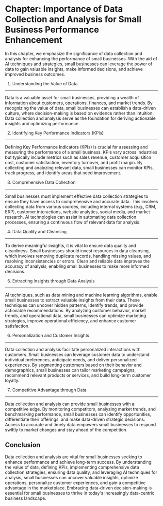 Chapter: Importance of Data Collection and Analysis for Small Business Performance Enhancement
==============================================================================================

In this chapter, we emphasize the significance of data collection and analysis for enhancing the performance of small businesses. With the aid of AI techniques and strategies, small businesses can leverage the power of data to gain valuable insights, make informed decisions, and achieve improved business outcomes.

1. Understanding the Value of Data
----------------------------------

Data is a valuable asset for small businesses, providing a wealth of information about customers, operations, finances, and market trends. By recognizing the value of data, small businesses can establish a data-driven culture, where decision-making is based on evidence rather than intuition. Data collection and analysis serve as the foundation for deriving actionable insights and optimizing performance.

2. Identifying Key Performance Indicators (KPIs)
------------------------------------------------

Defining Key Performance Indicators (KPIs) is crucial for assessing and measuring the performance of a small business. KPIs vary across industries but typically include metrics such as sales revenue, customer acquisition cost, customer satisfaction, inventory turnover, and profit margin. By collecting and analyzing relevant data, small businesses can monitor KPIs, track progress, and identify areas that need improvement.

3. Comprehensive Data Collection
--------------------------------

Small businesses must implement effective data collection strategies to ensure they have access to comprehensive and accurate data. This involves collecting data from various sources, including internal systems (e.g., CRM, ERP), customer interactions, website analytics, social media, and market research. AI technologies can assist in automating data collection processes, ensuring a continuous flow of relevant data for analysis.

4. Data Quality and Cleansing
-----------------------------

To derive meaningful insights, it is vital to ensure data quality and cleanliness. Small businesses should invest resources in data cleansing, which involves removing duplicate records, handling missing values, and resolving inconsistencies or errors. Clean and reliable data improves the accuracy of analysis, enabling small businesses to make more informed decisions.

5. Extracting Insights through Data Analysis
--------------------------------------------

AI techniques, such as data mining and machine learning algorithms, enable small businesses to extract valuable insights from their data. These techniques can uncover hidden patterns, identify trends, and provide actionable recommendations. By analyzing customer behavior, market trends, and operational data, small businesses can optimize marketing strategies, improve operational efficiency, and enhance customer satisfaction.

6. Personalization and Customer Insights
----------------------------------------

Data collection and analysis facilitate personalized interactions with customers. Small businesses can leverage customer data to understand individual preferences, anticipate needs, and deliver personalized experiences. By segmenting customers based on their behavior and demographics, small businesses can tailor marketing campaigns, recommend relevant products or services, and build long-term customer loyalty.

7. Competitive Advantage through Data
-------------------------------------

Data collection and analysis can provide small businesses with a competitive edge. By monitoring competitors, analyzing market trends, and benchmarking performance, small businesses can identify opportunities, differentiate their offerings, and make data-driven strategic decisions. Access to accurate and timely data empowers small businesses to respond swiftly to market changes and stay ahead of the competition.

Conclusion
----------

Data collection and analysis are vital for small businesses seeking to enhance performance and achieve long-term success. By understanding the value of data, defining KPIs, implementing comprehensive data collection strategies, ensuring data quality, and leveraging AI techniques for analysis, small businesses can uncover valuable insights, optimize operations, personalize customer experiences, and gain a competitive advantage in the marketplace. Embracing data-driven decision-making is essential for small businesses to thrive in today's increasingly data-centric business landscape.
